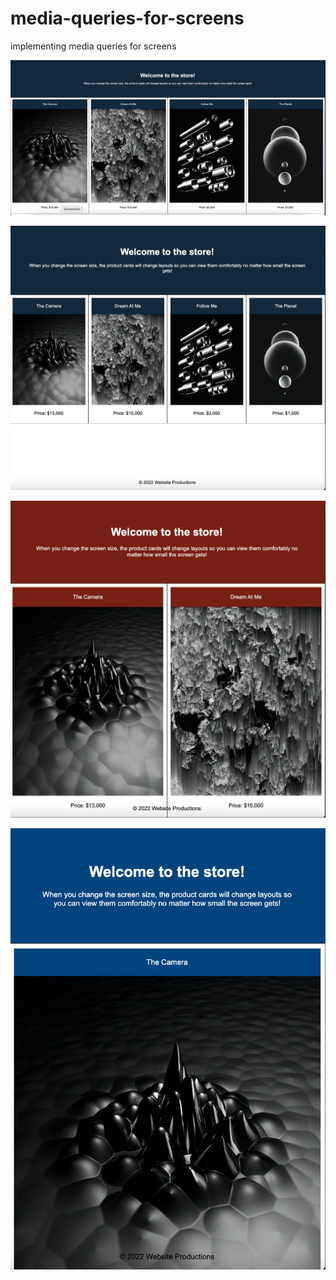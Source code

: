 # media-queries-for-screens

implementing media queries for screens

![Alt text](./assets/images/Screenshot-1.png "Title")

![Alt text](./assets/images/Screenshot-2.png "Title")

![Alt text](./assets/images/Screenshot-3.png "Title")

![Alt text](./assets/images/Screenshot-4.png "Title")
